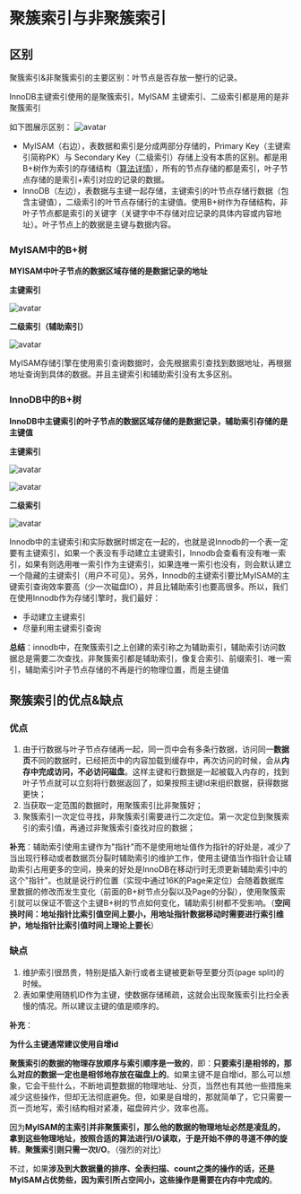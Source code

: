 # 聚簇索引与非聚簇索引

## 区别

聚簇索引&非聚簇索引的主要区别：叶节点是否存放一整行的记录。

InnoDB主键索引使用的是聚簇索引，MyISAM 主键索引、二级索引都是用的是非聚簇索引

如下图展示区别：
![avatar](https://github.com/craftlook/Note/blob/master/image/%E8%81%9A%E7%B0%87%26%E9%9D%9E%E8%81%9A%E7%B0%87%E5%8C%BA%E5%88%AB%E7%AE%80%E5%9B%BE.jpg)

* MyISAM（右边），表数据和索引是分成两部分存储的，Primary Key（主键索引简称PK）与 Secondary Key（二级索引）存储上没有本质的区别。都是用B+树作为索引的存储结构（<a href="">算法详情</a>），所有的节点存储的都是索引，叶子节点存储的是索引+索引对应的记录的数据。
* InnoDB（左边），表数据与主键一起存储，主键索引的叶节点存储行数据（包含主键值），二级索引的叶节点存储行的主键值。使用B+树作为存储结构，非叶子节点都是索引的关键字（关键字中不存储对应记录的具体内容或内容地址）。叶子节点上的数据是主键与数据内容。

### MyISAM中的B+树 

**MYISAM中叶子节点的数据区域存储的是数据记录的地址**

**主键索引**

![avatar](https://github.com/craftlook/Note/blob/master/image/myisam-B%2B.jpg)

**二级索引（辅助索引）**

![avatar](https://github.com/craftlook/Note/blob/master/image/myisam-B%2B1.jpg)

MyISAM存储引擎在使用索引查询数据时，会先根据索引查找到数据地址，再根据地址查询到具体的数据。并且主键索引和辅助索引没有太多区别。

### InnoDB中的B+树

**InnoDB中主键索引的叶子节点的数据区域存储的是数据记录，辅助索引存储的是主键值**

**主键索引**

![avatar](https://github.com/craftlook/Note/blob/master/image/innodb-B%2B.jpg)

![avatar](https://github.com/craftlook/Note/blob/master/image/innodb-b%2B1.jpg)

**二级索引**

![avatar](https://github.com/craftlook/Note/blob/master/image/innodb-B%2B2.jpg)

Innodb中的主键索引和实际数据时绑定在一起的，也就是说Innodb的一个表一定要有主键索引，如果一个表没有手动建立主键索引，Innodb会查看有没有唯一索引，如果有则选用唯一索引作为主键索引，如果连唯一索引也没有，则会默认建立一个隐藏的主键索引（用户不可见）。另外，Innodb的主键索引要比MyISAM的主键索引查询效率要高（少一次磁盘IO），并且比辅助索引也要高很多。所以，我们在使用Innodb作为存储引擎时，我们最好：

* 手动建立主键索引
* 尽量利用主键索引查询

**总结**：innodb中，在聚簇索引之上创建的索引称之为辅助索引，辅助索引访问数据总是需要二次查找，非聚簇索引都是辅助索引，像复合索引、前缀索引、唯一索引，辅助索引叶子节点存储的不再是行的物理位置，而是主键值

## 聚簇索引的优点&缺点

### 优点

1. 由于行数据与叶子节点存储再一起，同一页中会有多条行数据，访问同一**数据页**不同的数据时，已经把页中的内容加载到缓存中，再次访问的时候，会从**内存中完成访问，不必访问磁盘**。这样主键和行数据是一起被载入内存的，找到叶子节点就可以立刻将行数据返回了，如果按照主键Id来组织数据，获得数据更快；
2. 当获取一定范围的数据时，用聚簇索引比非聚簇好；
3. 聚簇索引一次定位寻找，非聚簇索引需要进行二次定位。第一次定位到聚簇索引的索引值，再通过非聚簇索引查找对应的数据；

**补充**：辅助索引使用主键作为"指针"而不是使用地址值作为指针的好处是，减少了当出现行移动或者数据页分裂时辅助索引的维护工作，使用主键值当作指针会让辅助索引占用更多的空间，换来的好处是InnoDB在移动行时无须更新辅助索引中的这个"指针"。也就是说行的位置（实现中通过16K的Page来定位）会随着数据库里数据的修改而发生变化（前面的B+树节点分裂以及Page的分裂），使用聚簇索引就可以保证不管这个主键B+树的节点如何变化，辅助索引树都不受影响。（**空间换时间：地址指针比索引值空间上要小，用地址指针数据移动时需要进行索引维护，地址指针比索引值时间上理论上要长**）

### 缺点

1. 维护索引很昂贵，特别是插入新行或者主键被更新导至要分页(page split)的时候。
2. 表如果使用随机ID作为主键，使数据存储稀疏，这就会出现聚簇索引比扫全表慢的情况。所以建议主键的值是顺序的。

**补充**：

**为什么主键通常建议使用自增id**

**聚簇索引的数据的物理存放顺序与索引顺序是一致的**，即：**只要索引是相邻的，那么对应的数据一定也是相邻地存放在磁盘上的**。如果主键不是自增id，那么可以想 象，它会干些什么，不断地调整数据的物理地址、分页，当然也有其他一些措施来减少这些操作，但却无法彻底避免。但，如果是自增的，那就简单了，它只需要一 页一页地写，索引结构相对紧凑，磁盘碎片少，效率也高。

因为**MyISAM的主索引并非聚簇索引，那么他的数据的物理地址必然是凌乱的，拿到这些物理地址，按照合适的算法进行I/O读取，于是开始不停的寻道不停的旋转**。**聚簇索引则只需一次I/O**。（强烈的对比）

不过，如果**涉及到大数据量的排序、全表扫描、count之类的操作的话，还是MyISAM占优势些，因为索引所占空间小，这些操作是需要在内存中完成的**。
